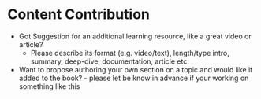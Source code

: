 # Content Contribution

- Got Suggestion for an additional learning resource, like a great video or article?
	- Please describe its format (e.g. video/text), length/type intro, summary, deep-dive, documentation, article etc.
- Want to propose authoring your own section on a topic and would like it added to the book? - please let be know in advance if your working on something like this
